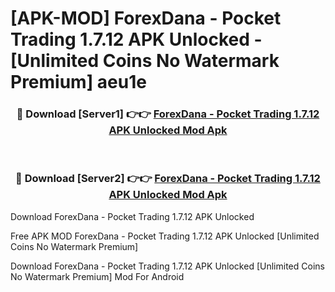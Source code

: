 # [APK-MOD] ForexDana - Pocket Trading 1.7.12 APK Unlocked - [Unlimited Coins No Watermark Premium] aeu1e



<div align="center">
<h3>🔴 Download [Server1] 👉👉 <a href="https://momento.my/?title=ForexDana_-_Pocket_Trading_1.7.12_APK_Unlocked">ForexDana - Pocket Trading 1.7.12 APK Unlocked Mod Apk</a></h3><br>

<h3>🔴 Download [Server2] 👉👉 <a href="https://momento.my/?title=ForexDana_-_Pocket_Trading_1.7.12_APK_Unlocked">ForexDana - Pocket Trading 1.7.12 APK Unlocked Mod Apk</a></h3>
</div>



Download ForexDana - Pocket Trading 1.7.12 APK Unlocked 

Free APK MOD ForexDana - Pocket Trading 1.7.12 APK Unlocked [Unlimited Coins No Watermark Premium]

Download ForexDana - Pocket Trading 1.7.12 APK Unlocked [Unlimited Coins No Watermark Premium] Mod For Android
